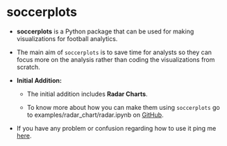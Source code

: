 # soccerplots

* **soccerplots** is a Python package that can be used for making visualizations for football analytics.

* The main aim of `soccerplots` is to save time for analysts so they can focus more on the analysis rather than coding the visualizations from scratch.

* **Initial Addition:**
    
    * The initial addition includes **Radar Charts**. 
    
    * To know more about how you can make them using `soccerplots` go to examples/radar_chart/radar.ipynb on [GitHub](https://github.com/Slothfulwave612/soccerplots).

* If you have any problem or confusion regarding how to use it ping me [here](https://twitter.com/slothfulwave612).    